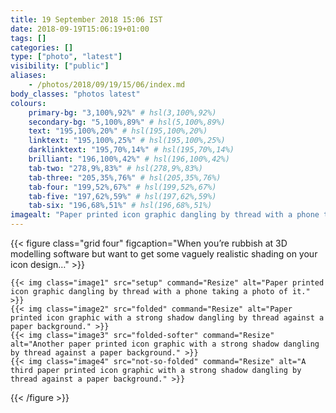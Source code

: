 ```yaml
---
title: 19 September 2018 15:06 IST
date: 2018-09-19T15:06:19+01:00
tags: []
categories: []
type: ["photo", "latest"]
visibility: ["public"]
aliases:
    - /photos/2018/09/19/15/06/index.md
body_classes: "photos latest"
colours:
    primary-bg: "3,100%,92%" # hsl(3,100%,92%)
    secondary-bg: "5,100%,89%" # hsl(5,100%,89%)
    text: "195,100%,20%" # hsl(195,100%,20%)
    linktext: "195,100%,25%" # hsl(195,100%,25%)
    darklinktext: "195,70%,14%" # hsl(195,70%,14%)
    brilliant: "196,100%,42%" # hsl(196,100%,42%)
    tab-two: "278,9%,83%" # hsl(278,9%,83%)
    tab-three: "205,35%,76%" # hsl(205,35%,76%)
    tab-four: "199,52%,67%" # hsl(199,52%,67%)
    tab-five: "197,62%,59%" # hsl(197,62%,59%)
    tab-six: "196,68%,51%" # hsl(196,68%,51%)
imagealt: "Paper printed icon graphic dangling by thread with a phone taking a photo of it."
---
```


{{< figure class="grid four" figcaption="When you’re rubbish at 3D modelling software but want to get some vaguely realistic shading on your icon design…" >}}

    {{< img class="image1" src="setup" command="Resize" alt="Paper printed icon graphic dangling by thread with a phone taking a photo of it." >}}
    {{< img class="image2" src="folded" command="Resize" alt="Paper printed icon graphic with a strong shadow dangling by thread against a paper background." >}}
    {{< img class="image3" src="folded-softer" command="Resize" alt="Another paper printed icon graphic with a strong shadow dangling by thread against a paper background." >}}
    {{< img class="image4" src="not-so-folded" command="Resize" alt="A third paper printed icon graphic with a strong shadow dangling by thread against a paper background." >}}

{{< /figure >}}